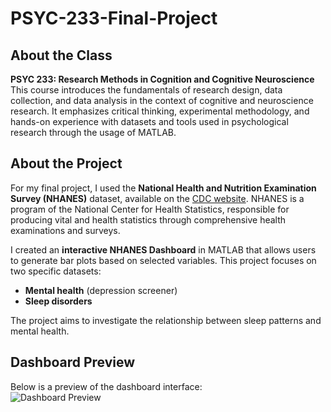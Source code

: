 # PSYC-233-Final-Project

## About the Class  
**PSYC 233: Research Methods in Cognition and Cognitive Neuroscience**  
This course introduces the fundamentals of research design, data collection, and data analysis in the context of cognitive and neuroscience research. It emphasizes critical thinking, experimental methodology, and hands-on experience with datasets and tools used in psychological research through the usage of MATLAB. 

## About the Project  
For my final project, I used the **National Health and Nutrition Examination Survey (NHANES)** dataset, available on the [CDC website](https://www.cdc.gov/nchs/nhanes/index.htm). NHANES is a program of the National Center for Health Statistics, responsible for producing vital and health statistics through comprehensive health examinations and surveys.

I created an **interactive NHANES Dashboard** in MATLAB that allows users to generate bar plots based on selected variables. This project focuses on two specific datasets:  
- **Mental health** (depression screener)  
- **Sleep disorders**  

The project aims to investigate the relationship between sleep patterns and mental health.  

## Dashboard Preview  
Below is a preview of the dashboard interface:  
![Dashboard Preview](relative/path/to/image.png)
